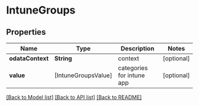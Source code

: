 # IntuneGroups

## Properties
Name | Type | Description | Notes
------------ | ------------- | ------------- | -------------
**odataContext** | **String** | context | [optional] 
**value** | [IntuneGroupsValue] | categories for intune app | [optional] 

[[Back to Model list]](../README.md#documentation-for-models) [[Back to API list]](../README.md#documentation-for-api-endpoints) [[Back to README]](../README.md)


